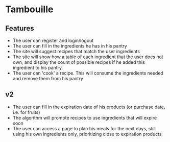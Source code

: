 # Tambouille

## Features

- The user can register and login/logout
- The user can fill in the ingredients he has in his pantry
- The site will suggest recipes that match the user ingredients
- The site will show how a table of each ingredient that the user does not own, and display the count of possible recipes if he added this ingredient to his pantry.
- The user can 'cook' a recipe. This will consume the ingredients needed and remove them from his pantry

## v2

- The user can fill in the expiration date of his products (or purchase date, i.e. for fruits)
- The algorithm will promote recipes to use ingredients that will expire soon
- The user can access a page to plan his meals for the next days, still using his own ingredients only, prioritizing close to expiration products
